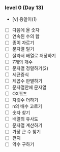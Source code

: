### level 0 (Day 13)

- [v] 옹알이(1)
- [ ] 다음에 올 숫자
- [ ] 연속된 수의 합
- [ ] 종이 자르기
- [ ] 문자열 밀기
- [ ] 잘라서 배열로 저장하기
- [ ] 7개의 개수
- [ ] 문자열 정렬하기(2)
- [ ] 세균증식
- [ ] 제곱수 판별하기
- [ ] 문자열안에 문자열
- [ ] OX퀴즈
- [ ] 자릿수 더하기
- [ ] n의 배수 고르기
- [ ] 숫자 찾기
- [ ] 배열의 유사도
- [ ] 문자열 계산하기
- [ ] 가장 큰 수 찾기
- [ ] 편지
- [ ] 약수 구하기
